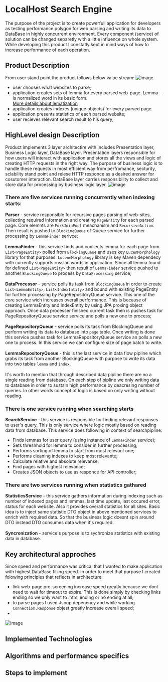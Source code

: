 # LocalHost Search Engine
The purpose of the project is to create powerfull application for developers as testing performance polygon for web parsing and writing its data to DataBase in highly concurrent environment. Every component (service) of solution can be changed separetly with a little influence on whole system. While developing this product I constatly kept in mind ways of how to increase performance of each operation.

## Product Description
From user stand point the product follows below value stream:
![image](https://user-images.githubusercontent.com/20218691/216328585-0f6b47d7-cce9-463a-a2de-5034b26add51.png)
- user chooses what websites to parse;
- application creates sets of lemma for every parsed web-page. Lemma - is normalized word in its basic form. <br> [More details about lematization](https://en.wikipedia.org/wiki/Lemmatisation)
- application creates indexes (unique objects) for every parsed page.
- application presents statistics of each parsed website;
- user recieves relevant search result to his query;

## HighLevel design Description
Product implements 3 layer architectire with includes Presentation layer, Business Logic layer, DataBase layer. Presentation layers responsible for how users will interact with application and stores all the views and logic of creating HTTP requests in the right way. The purpose of business logic is to handle these requests in most efficient way from perfromance, secturity, sclability stand point and relese HTTP responce as a desired answer for cosutomer interaction. DataBase layer carries responsibility to collect and store data for processing by business logic layer.
![image](https://user-images.githubusercontent.com/20218691/216282673-2b6f4187-8469-41d4-b7db-66b7af33d1a1.png)

### There are five services running concurrently when indexing starts:

**Parser** - service responsible for recursive pages parsing of web-sites, collecting required information and creating `PageEntit`y for each parsed page. Core elemnts are `ForkJoinPool` meachanism and `RecursiveAction`. Then result is pushed to `BlockingQueue` of Queue service for further processing by `LemmaFinder` serivce; <br><br>
**LemmaFinder** - this service finds and coollects lemma for each page from `List<PageEntity>` polled from `BlockingQueue` and uses key `LucenMorphology` library for that purposes. `LuceneMorphology` library is key Maven dependecy with currently supports russian words in application. Since all lemma found for defined `List<PageEntity>` then 
result of `LemmaFinder` service pushed to another `BlockingQueue` to process by `DataProcessing` service; <br> <br>
**DataProcessor** - service polls its task from `BlockingQueue` in order to create `List<LemmaEntity>`, `List<IndexIntity>` and bound with existing PageEntity for further processing by PageRepositoryQueue service. This one of the core service wich increases overall performance. This is because of creating LemmaEntity and IndexEntity by using JPA proxing object approach. Once data processer finished current task then is pushes task for PageRepositoryQueue service service and polls a new one to process; <br> <br>
**PageRepositoryQueue** - service polls its task from BlockingQueue and perform writing its data to database into `page` table. Once writing is done this service pushes task for LemmaRepositoryQueue service an polls a new one to process. In this service we can configure size of page batch to write. <br> <br>
**LemmaRepositoryQueue** - this is the last service in data flow pipline which grabs its task from another BlockingQueue with purpose to write its data into two tables `lemma` and `index`. <br> <br>
It's worth to mention that through described data pipline there are no a single reading from database. On each step of pipline we only writing data to database in order to sustain high performance by deacresing number of queries. In other words concept of logic is based on only writing without reading.

### There is one service running when searching starts
**SearchService** - this service is responsible for finding relevant responses to user's query. This is only service where logic mostly based on reading data from database. This service does following in context of searchpipline:
- Finds lemmas for user query (using instance of `LemmaFinder` service);
- Sets threshhold for lemma to consider in further processing;
- Performs sorting of lemma to start from most relevant one;
- Performs cleaning indexes to keep most relevante;
- Calculate relative and absolute relevanse;
- Find pages with highest relevance;
- Creates JSON objects to use as responce for API controller;

### There are two services running when statistics gathared
**StatisticsService** - this service gathers information during indexing such as number of indexed pages and lemmas, last time update, last occured error, status for each website. Also it provides overall statistics for all sites. Basic idea is to inject same statistic DTO object in above mentioned services to enrich with required data. So that the business logic doesnt spin around DTO instead DTO consumes data when it's required.<br> <br>
**Syncronization** - service's purpose is to sychronize statistics with existing data in database. 


## Key architectural approches 
Since speed and performance was critical that I wanted to make application with highest DataBase filling speed. In order to meet that purpose I created folowing principles that reflects in architecture:
- link web-page pre-screening increase speed greatly because we dont need to wait for timeout to expire. This is done simply by checking links ending so we only want to .html ending or no ending at all;
- to parse pages I used Jsoup depenency and while working `Connection.Response` objest greatly increase overall speed;
- 
![image](https://user-images.githubusercontent.com/20218691/216344291-6578ba13-f676-43e7-8915-66d26702763d.png)


## Implemented Technologies

## Algorithms and performance specifics 

## Steps to implement
